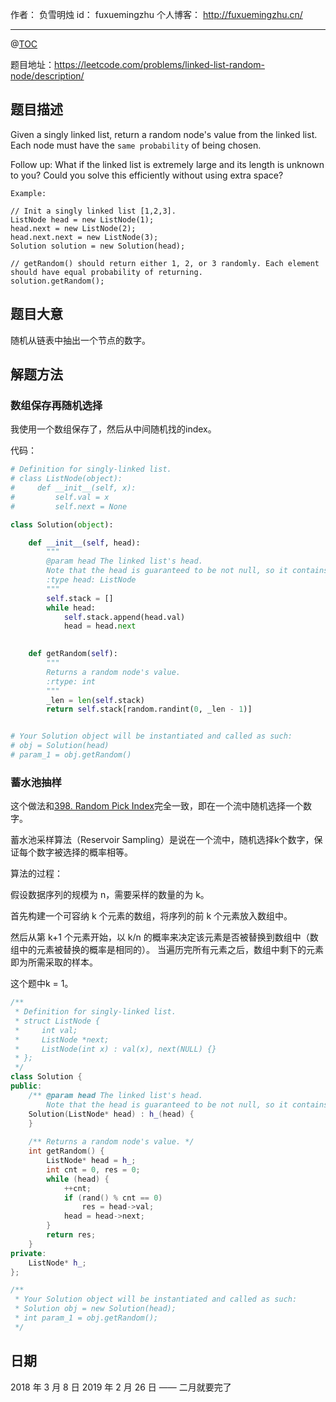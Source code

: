 作者： 负雪明烛
id：	fuxuemingzhu
个人博客：	http://fuxuemingzhu.cn/

---

@[TOC](目录)

题目地址：https://leetcode.com/problems/linked-list-random-node/description/

## 题目描述

Given a singly linked list, return a random node's value from the linked list. Each node must have the ``same probability`` of being chosen.

Follow up:
What if the linked list is extremely large and its length is unknown to you? Could you solve this efficiently without using extra space?

    Example:
    
    // Init a singly linked list [1,2,3].
    ListNode head = new ListNode(1);
    head.next = new ListNode(2);
    head.next.next = new ListNode(3);
    Solution solution = new Solution(head);
    
    // getRandom() should return either 1, 2, or 3 randomly. Each element should have equal probability of returning.
    solution.getRandom();

## 题目大意

随机从链表中抽出一个节点的数字。

## 解题方法

### 数组保存再随机选择

我使用一个数组保存了，然后从中间随机找的index。

代码：

```python
# Definition for singly-linked list.
# class ListNode(object):
#     def __init__(self, x):
#         self.val = x
#         self.next = None

class Solution(object):

    def __init__(self, head):
        """
        @param head The linked list's head.
        Note that the head is guaranteed to be not null, so it contains at least one node.
        :type head: ListNode
        """
        self.stack = []
        while head:
            self.stack.append(head.val)
            head = head.next
        

    def getRandom(self):
        """
        Returns a random node's value.
        :rtype: int
        """
        _len = len(self.stack)
        return self.stack[random.randint(0, _len - 1)]


# Your Solution object will be instantiated and called as such:
# obj = Solution(head)
# param_1 = obj.getRandom()
```

### 蓄水池抽样

这个做法和[398. Random Pick Index](https://blog.csdn.net/fuxuemingzhu/article/details/79540576)完全一致，即在一个流中随机选择一个数字。

蓄水池采样算法（Reservoir Sampling）是说在一个流中，随机选择k个数字，保证每个数字被选择的概率相等。

算法的过程：

假设数据序列的规模为 n，需要采样的数量的为 k。

首先构建一个可容纳 k 个元素的数组，将序列的前 k 个元素放入数组中。

然后从第 k+1 个元素开始，以 k/n 的概率来决定该元素是否被替换到数组中（数组中的元素被替换的概率是相同的）。 当遍历完所有元素之后，数组中剩下的元素即为所需采取的样本。

这个题中k = 1。

```cpp
/**
 * Definition for singly-linked list.
 * struct ListNode {
 *     int val;
 *     ListNode *next;
 *     ListNode(int x) : val(x), next(NULL) {}
 * };
 */
class Solution {
public:
    /** @param head The linked list's head.
        Note that the head is guaranteed to be not null, so it contains at least one node. */
    Solution(ListNode* head) : h_(head) {
    }
    
    /** Returns a random node's value. */
    int getRandom() {
        ListNode* head = h_;
        int cnt = 0, res = 0;
        while (head) {
            ++cnt;
            if (rand() % cnt == 0)
                res = head->val;
            head = head->next;
        }
        return res;
    }
private:
    ListNode* h_;
};

/**
 * Your Solution object will be instantiated and called as such:
 * Solution obj = new Solution(head);
 * int param_1 = obj.getRandom();
 */
```

## 日期

2018 年 3 月 8 日 
2019 年 2 月 26 日 —— 二月就要完了
